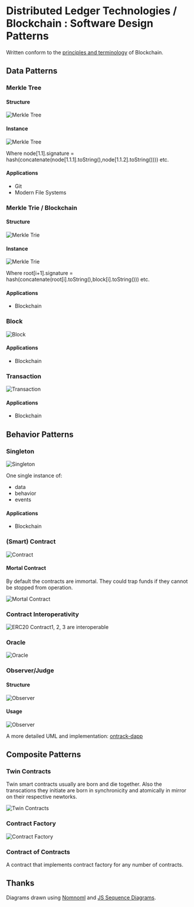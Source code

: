 # Distributed Ledger Technologies / Blockchain : Software Design Patterns

Written conform to the [principles and terminology](principles_terms.md) of Blockchain.

## Data Patterns

### Merkle Tree

#### Structure

![Merkle Tree](/images/merkle_tree.png "Merkle Tree")

#### Instance

![Merkle Tree](/images/merkle_tree_inst.png "Merkle Tree")

Where node[1.1].signature = hash(concatenate(node[1.1.1].toString(),node[1.1.2].toString())))
etc.

#### Applications
+ Git
+ Modern File Systems

### Merkle Trie / Blockchain

#### Structure

![Merkle Trie](/images/merkle_trie.png "Merkle Trie")

#### Instance

![Merkle Trie](/images/merkle_trie_inst.png "Merkle Trie")

Where root[i+1].signature = hash(concatenate(root[i].toString(),block[i].toString()))
etc.

#### Applications
+ Blockchain

### Block

![Block](/images/block.png "Block")


#### Applications
+ Blockchain

### Transaction

![Transaction](/images/transaction.png "Transaction")

#### Applications
+ Blockchain

## Behavior Patterns

### Singleton

![Singleton](/images/singleton.png "Singleton")

One single instance of:
+ data
+ behavior
+ events

#### Applications
+ Blockchain

### (Smart) Contract

![Contract](/images/contract.png "Contract")

#### Mortal Contract

By default the contracts are immortal. They could trap funds if they cannot be stopped from operation.


![Mortal Contract](/images/mortal.png "Mortal Contract")

### Contract Interoperativity

![ERC20](/images/erc20.png "ERC20")
Contract1, 2, 3 are interoperable

### Oracle

![Oracle](/images/oracle.png "Oracle")

### Observer/Judge

#### Structure

![Observer](/images/observer.png "Observer")

#### Usage

![Observer](/images/observer_seq.png "Observer")

A more detailed UML and implementation: [ontrack-dapp](https://github.com/loredanacirstea/ontrack-dapp)

## Composite Patterns

### Twin Contracts

Twin smart contracts usually are born and die together. Also the transcations they initiate are born in synchronicity and atomically in mirror on their respective newtorks.

![Twin Contracts](/images/twin.png "Twin Contracts")

### Contract Factory

![Contract Factory](/images/factory.png "Contract Factory")

### Contract of Contracts

A contract that implements contract factory for any number of contracts.


## Thanks
Diagrams drawn using [Nomnoml](http://nomnoml.com/) and [JS Sequence Diagrams](https://bramp.github.io/js-sequence-diagrams/).

